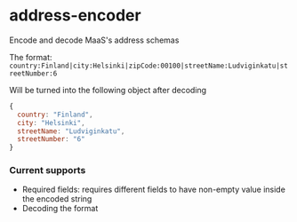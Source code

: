 # address-encoder
Encode and decode MaaS's address schemas

The format: `country:Finland|city:Helsinki|zipCode:00100|streetName:Ludviginkatu|streetNumber:6`

Will be turned into the following object after decoding

```javascript
{
  country: "Finland",
  city: "Helsinki",
  streetName: "Ludviginkatu",
  streetNumber: "6"
}
```

### Current supports
  - Required fields: requires different fields to have non-empty value inside the encoded string
  - Decoding the format
